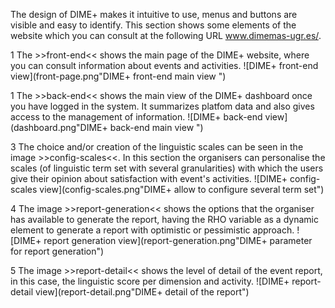 The design of DIME+ makes it intuitive to use, menus and buttons are visible and easy to identify. This section shows some elements of the website which you can consult at the following URL www.dimemas-ugr.es/.

1 The >>front-end<< shows the main page of the DIME+ website, where you can consult information about events and activities.
![DIME+ front-end view](front-page.png"DIME+ front-end main view ")

1 The >>back-end<< shows the main view of the DIME+ dashboard once you have logged in the system. It summarizes platfom data and also gives access to the management of information.
![DIME+ back-end view](dashboard.png"DIME+ back-end main view ")

3 The choice and/or creation of the linguistic scales can be seen in the image >>config-scales<<. In this section the organisers can personalise the scales (of linguistic term set with several granularities) with which the users give their opinion about satisfaction with event's activities.
![DIME+ config-scales view](config-scales.png"DIME+ allow to configure several term set")

4 The image >>report-generation<< shows the options that the organiser has available to generate the report, having the RHO variable as a dynamic element to generate a report with optimistic or pessimistic approach. 
![DIME+ report generation view](report-generation.png"DIME+ parameter for report generation")

5 The image >>report-detail<< shows the level of detail of the event report, in this case, the linguistic score per dimension and activity.
![DIME+ report-detail view](report-detail.png"DIME+ detail of the report")
